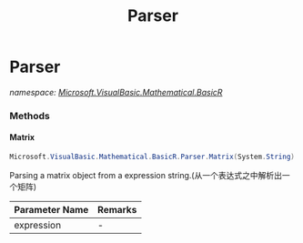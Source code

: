 ﻿---
title: Parser
---

# Parser
_namespace: [Microsoft.VisualBasic.Mathematical.BasicR](N-Microsoft.VisualBasic.Mathematical.BasicR.html)_





### Methods

#### Matrix
```csharp
Microsoft.VisualBasic.Mathematical.BasicR.Parser.Matrix(System.String)
```
Parsing a matrix object from a expression string.(从一个表达式之中解析出一个矩阵)

|Parameter Name|Remarks|
|--------------|-------|
|expression|-|



